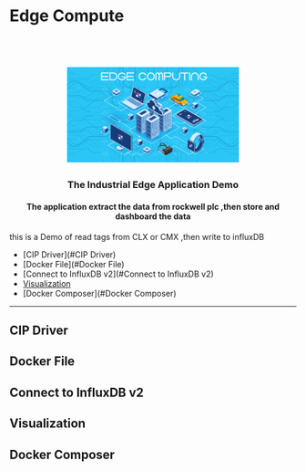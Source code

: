 # Edge Compute
<h1 align="center">
  <br>
   <img src="./EdgeReadmeImage.png" alt="Edge Compute Logo" title="Edge Compute Logo" width="60%" height="30%"/>
  <br>
</h1>
<h3 align="center">The Industrial Edge Application Demo</h3>
<h4 align="center">The application extract the data from rockwell plc ,then store and dashboard the data
</h4>


this is a Demo of read tags from CLX or CMX ,then write to influxDB 
* [CIP Driver](#CIP Driver)
* [Docker File](#Docker File)
* [Connect to InfluxDB v2](#Connect to InfluxDB v2)
* [Visualization](#Visualization)
* [Docker Composer](#Docker Composer)


***

## CIP Driver
## Docker File
## Connect to InfluxDB v2
## Visualization
## Docker Composer

